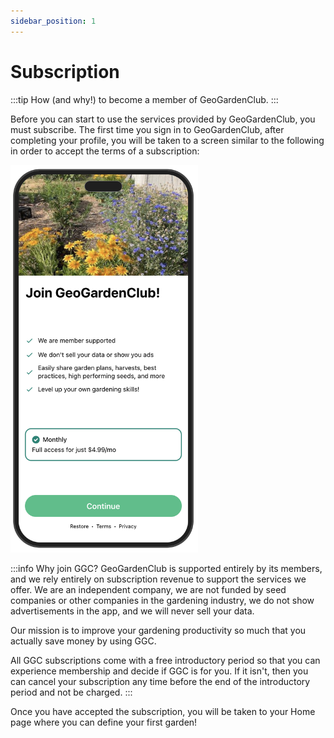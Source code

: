 ```yaml
---
sidebar_position: 1
---
```


# Subscription

:::tip How (and why!) to become a member of GeoGardenClub.
:::

Before you can start to use the services provided by GeoGardenClub, you must subscribe.  The first time you sign in to GeoGardenClub, after completing your profile, you will be taken to a screen similar to the following in order to accept the terms of a subscription: 

<img width="300" src="/img/user-guide/subscription.png"/>

:::info Why join GGC?
GeoGardenClub is supported entirely by its members, and we rely entirely on subscription revenue to support the services we offer. We are an independent company, we are not funded by seed companies or other companies in the gardening industry, we do not show advertisements in the app, and we will never sell your data. 

Our mission is to improve your gardening productivity so much that you actually save money by using GGC.

All GGC subscriptions come with a free introductory period so that you can experience membership and decide if GGC is for you. If it isn't, then you can cancel your subscription any time before the end of the introductory period and not be charged.
:::

Once you have accepted the subscription, you will be taken to your Home page where you can define your first garden!

